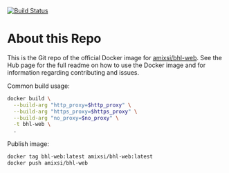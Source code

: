 [![Build Status](https://travis-ci.org/amixsi/docker-bhl-web.svg?branch=master)](https://travis-ci.org/amixsi/docker-bhl-web)

# About this Repo

This is the Git repo of the official Docker image for [amixsi/bhl-web](https://hub.docker.com/r/amixsi/bhl-web/).
See the Hub page for the full readme on how to use the Docker image and for information regarding contributing and issues.

Common build usage:

```bash
docker build \
  --build-arg "http_proxy=$http_proxy" \
  --build-arg "https_proxy=$https_proxy" \
  --build-arg "no_proxy=$no_proxy" \
  -t bhl-web \
  .
```

Publish image:

```bash
docker tag bhl-web:latest amixsi/bhl-web:latest
docker push amixsi/bhl-web
```
